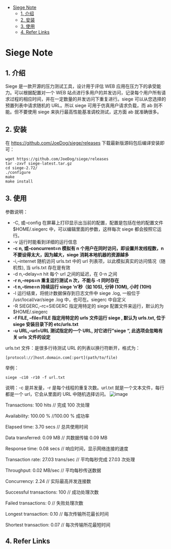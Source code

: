 - [Siege Note](#siege-note)
  - [1. 介绍](#1-介绍)
  - [2. 安装](#2-安装)
  - [3. 使用](#3-使用)
  - [4. Refer Links](#4-refer-links)

# Siege Note

## 1. 介绍

Siege 是一款开源的压力测试工具，设计用于评估 WEB 应用在压力下的承受能力。可以根据配置对一个 WEB 站点进行多用户的并发访问，记录每个用户所有请求过程的相应时间，并在一定数量的并发访问下重复进行。siege 可以从您选择的预置列表中请求随机的 URL。所以 siege 可用于仿真用户请求负载，而 ab 则不能。但不要使用 siege 来执行最高性能基准调校测试，这方面 ab 就准确很多。

## 2. 安装

在 https://github.com/JoeDog/siege/releases 下载最新版源码包后编译安装即可：
```shell
wget https://github.com/JoeDog/siege/releases
tar -zxvf siege-latest.tar.gz
cd siege-2.72/
./configure
make
make install
```

## 3. 使用

参数说明：
- -C, 或–config 在屏幕上打印显示出当前的配置，配置是包括在他的配置文件 $HOME/.siegerc 中，可以编辑里面的参数，这样每次 siege 都会按照它运行。
- -v 运行时能看到详细的运行信息
- **-c n, 或–concurrent=n 模拟有 n 个用户在同时访问，即设置并发线程数，n 不要设得太大，因为越大，siege 消耗本地机器的资源越多**
- -i,–internet 随机访问 urls.txt 中的 url 列表项，以此模拟真实的访问情况（随机性), 当 urls.txt 存在是有效
- -d n,–delay=n hit 每个 url 之间的延迟，在 0-n 之间
- **-r n,–reps=n 重复运行测试 n 次，不能与 -t 同时存在**
- **-t n,–time=n 持续运行 siege ‘n’秒（如 10S), 分钟 (10M), 小时 (10H)**
- -l 运行结束，将统计数据保存到日志文件中 siege .log, 一般位于 /usr/local/var/siege .log 中，也可在。siegerc 中自定义
- -R SIEGERC,–rc=SIEGERC 指定用特定的 siege 配置文件来运行，默认的为 $HOME/.siegerc
- **-f FILE, –file=FILE 指定用特定的 urls 文件运行 siege , 默认为 urls.txt, 位于 siege 安装目录下的 etc/urls.txt**
- **-u URL,–url=URL 测试指定的一个 URL, 对它进行”siege “, 此选项会忽略有关 urls 文件的设定**

urls.txt 文件：是很多行待测试 URL 的列表以换行符断开，格式为：
```
[protocol://]host.domain.com[:port](path/to/file)
```

举例：
```
siege -c10 -r10 -f url.txt
```
说明：-c 是并发量，-r 是每个线程的重复次数。url.txt 就是一个文本文件，每行都是一个 url，它会从里面的 URL 中随机选择访问。
![image](http://img.cdn.firejq.com/jpg/2017/10/28/94ff33a39c1ea8ba4ed02ead98a6f9e7.jpg)

Transactions: 100 hits // 完成 100 次处理

Availability: 100.00 % //100.00 % 成功率

Elapsed time: 3.70 secs // 总共使用时间

Data transferred: 0.09 MB // 共数据传输 0.09 MB

Response time: 0.08 secs // 响应时间，显示网络连接的速度

Transaction rate: 27.03 trans/sec // 平均每秒完成 27.03 次处理

Throughput: 0.02 MB/sec // 平均每秒传送数据

Concurrency: 2.24 // 实际最高并发连接数

Successful transactions: 100 // 成功处理次数

Failed transactions: 0 // 失败处理次数

Longest transaction: 0.10 // 每次传输所花最长时间

Shortest transaction: 0.07 // 每次传输所花最短时间

## 4. Refer Links